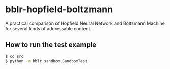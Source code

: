 # bblr-hopfield-boltzmann
A practical comparison of Hopfield Neural Network and Boltzmann Machine for several kinds of addressable content.

## How to run the test example

```sh
$ cd src
$ python -m bblr.sandbox.SandboxTest
```

